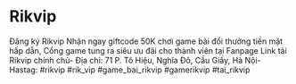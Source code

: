 # Rikvip
Đăng ký Rikvip Nhận ngay giftcode 50K chơi game bài đổi thưởng tiền mặt hấp dẫn, Cổng game tung ra siêu ưu đãi cho thành viên tại Fanpage Link tải Rikvip chính chủ- Địa chỉ: 71 P. Tô Hiệu, Nghĩa Đô, Cầu Giấy, Hà Nội- Hastag:  #rikvip #rik_vip #game_bai_rikvip #gamerikvip #tai_rikvip
